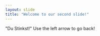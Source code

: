 ```yaml
---
layout: slide
title: "Welcome to our second slide!"
---
```

"Du Stinkst!"
Use the left arrow to go back!
